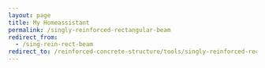 ```yaml
---
layout: page
title: My Homeassistant
permalink: /singly-reinforced-rectangular-beam
redirect_from: 
  - /sing-rein-rect-beam
redirect_to: /reinforced-concrete-structure/tools/singly-reinforced-rectangular-beam.html
---
```

